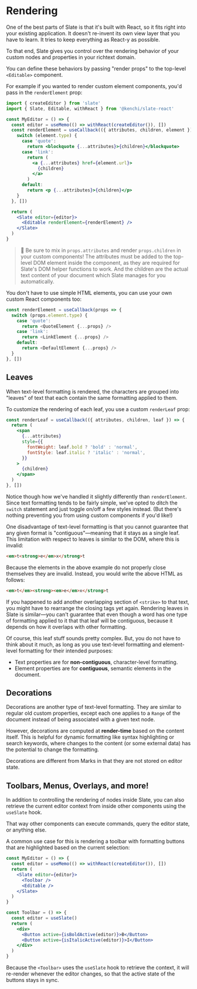 # Rendering

One of the best parts of Slate is that it's built with React, so it fits right into your existing application. It doesn't re-invent its own view layer that you have to learn. It tries to keep everything as React-y as possible.

To that end, Slate gives you control over the rendering behavior of your custom nodes and properties in your richtext domain.

You can define these behaviors by passing "render props" to the top-level `<Editable>` component.

For example if you wanted to render custom element components, you'd pass in the `renderElement` prop:

```jsx
import { createEditor } from 'slate'
import { Slate, Editable, withReact } from '@kenchi/slate-react'

const MyEditor = () => {
  const editor = useMemo(() => withReact(createEditor()), [])
  const renderElement = useCallback(({ attributes, children, element }) => {
    switch (element.type) {
      case 'quote':
        return <blockquote {...attributes}>{children}</blockquote>
      case 'link':
        return (
          <a {...attributes} href={element.url}>
            {children}
          </a>
        )
      default:
        return <p {...attributes}>{children}</p>
    }
  }, [])

  return (
    <Slate editor={editor}>
      <Editable renderElement={renderElement} />
    </Slate>
  )
}
```

> 🤖 Be sure to mix in `props.attributes` and render `props.children` in your custom components! The attributes must be added to the top-level DOM element inside the component, as they are required for Slate's DOM helper functions to work. And the children are the actual text content of your document which Slate manages for you automatically.

You don't have to use simple HTML elements, you can use your own custom React components too:

```js
const renderElement = useCallback(props => {
  switch (props.element.type) {
    case 'quote':
      return <QuoteElement {...props} />
    case 'link':
      return <LinkElement {...props} />
    default:
      return <DefaultElement {...props} />
  }
}, [])
```

## Leaves

When text-level formatting is rendered, the characters are grouped into "leaves" of text that each contain the same formatting applied to them.

To customize the rendering of each leaf, you use a custom `renderLeaf` prop:

```jsx
const renderLeaf = useCallback(({ attributes, children, leaf }) => {
  return (
    <span
      {...attributes}
      style={{
        fontWeight: leaf.bold ? 'bold' : 'normal',
        fontStyle: leaf.italic ? 'italic' : 'normal',
      }}
    >
      {children}
    </span>
  )
}, [])
```

Notice though how we've handled it slightly differently than `renderElement`. Since text formatting tends to be fairly simple, we've opted to ditch the `switch` statement and just toggle on/off a few styles instead. (But there's nothing preventing you from using custom components if you'd like!)

One disadvantage of text-level formatting is that you cannot guarantee that any given format is "contiguous"—meaning that it stays as a single leaf. This limitation with respect to leaves is similar to the DOM, where this is invalid:

```html
<em>t<strong>e</em>x</strong>t
```

Because the elements in the above example do not properly close themselves they are invalid. Instead, you would write the above HTML as follows:

```html
<em>t</em><strong><em>e</em>x</strong>t
```

If you happened to add another overlapping section of `<strike>` to that text, you might have to rearrange the closing tags yet again. Rendering leaves in Slate is similar—you can't guarantee that even though a word has one type of formatting applied to it that that leaf will be contiguous, because it depends on how it overlaps with other formatting.

Of course, this leaf stuff sounds pretty complex. But, you do not have to think about it much, as long as you use text-level formatting and element-level formatting for their intended purposes:

- Text properties are for **non-contiguous**, character-level formatting.
- Element properties are for **contiguous**, semantic elements in the document.

## Decorations

Decorations are another type of text-level formatting. They are similar to regular old custom properties, except each one applies to a `Range` of the document instead of being associated with a given text node.

However, decorations are computed at **render-time** based on the content itself. This is helpful for dynamic formatting like syntax highlighting or search keywords, where changes to the content (or some external data) has the potential to change the formatting.

Decorations are different from Marks in that they are not stored on editor state.

## Toolbars, Menus, Overlays, and more!

In addition to controlling the rendering of nodes inside Slate, you can also retrieve the current editor context from inside other components using the `useSlate` hook.

That way other components can execute commands, query the editor state, or anything else.

A common use case for this is rendering a toolbar with formatting buttons that are highlighted based on the current selection:

```jsx
const MyEditor = () => {
  const editor = useMemo(() => withReact(createEditor()), [])
  return (
    <Slate editor={editor}>
      <Toolbar />
      <Editable />
    </Slate>
  )
}

const Toolbar = () => {
  const editor = useSlate()
  return (
    <div>
      <Button active={isBoldActive(editor)}>B</Button>
      <Button active={isItalicActive(editor)}>I</Button>
    </div>
  )
}
```

Because the `<Toolbar>` uses the `useSlate` hook to retrieve the context, it will re-render whenever the editor changes, so that the active state of the buttons stays in sync.
